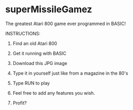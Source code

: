 # superMissileGamez
The greatest Atari 800 game ever programmed in BASIC!

INSTRUCTIONS:

1) Find an old Atari 800

2) Get it running with BASIC

3) Download this JPG image

4) Type it in yourself just like from a magazine in the 80's

5) Type RUN to play

6) Feel free to add any features you wish.

7) Profit?
